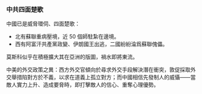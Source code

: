 ### 中共四面楚歌

中國已是威脅環伺、四面楚歌：

* 北有蘇聯重病壓境，近 50 個師駐紮在邊境。
* 西有阿富汗共產黨政變、伊朗國王出逃，二國紛紛淪爲蘇聯傀儡。

莫斯科似乎在積極擴大其在亞洲的版圖，禍水即將東流。

中美的外交政策之異：西方外交官傾向於尋求外交手段解決潛在衝突，敦促採取外交舉措陷對方於不義，以求在道義上孤立對方；而中國相信先發制人的威懾——當敵人實力上升、造成要脅時，即打擊敵人的信心、重奪心理優勢。